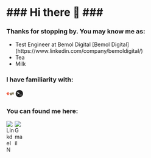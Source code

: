<h1> ### Hi there 👋 ### </h1>
<h3> Thanks for stopping by. You may know me as: </h3>

<ul>
  <li> Test Engineer at Bemol Digital [Bemol Digital](https://www.linkedin.com/company/bemoldigital/) </li>
  <li>Tea</li>
  <li>Milk</li>
</ul>

<h3> I have familiarity with: </h3>

<code><img height="20" src="https://raw.githubusercontent.com/github/explore/80688e429a7d4ef2fca1e82350fe8e3517d3494d/topics/git/git.png"></code>
<code><img height="20" src="https://raw.githubusercontent.com/github/explore/80688e429a7d4ef2fca1e82350fe8e3517d3494d/topics/terminal/terminal.png"></code>


<h3> You can found me here: </h3>

<a target="_blank" href="https://www.linkedin.com/in/ketlinpedron/">
  <img align="left" alt="LinkdeIN" width="22px" src="https://cdn.jsdelivr.net/npm/simple-icons@v3/icons/linkedin.svg" />
</a>
<a target="_blank" href="mailto:pedron.ketlin@gmail.com">
  <img align="left" alt="Gmail" width="22px" src="https://cdn.jsdelivr.net/npm/simple-icons@v3/icons/gmail.svg" />
</a>

